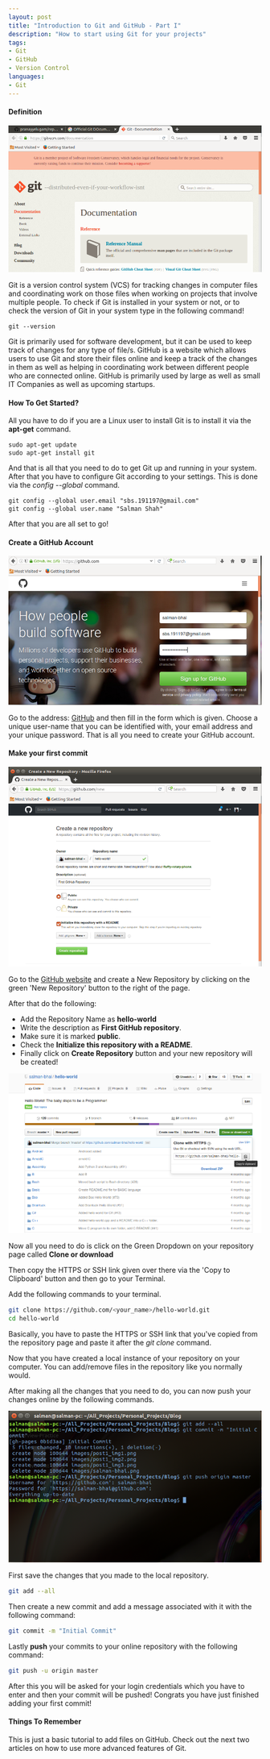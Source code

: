 ```yaml
---
layout: post
title: "Introduction to Git and GitHub - Part I"
description: "How to start using Git for your projects"
tags: 
- Git
- GitHub
- Version Control
languages:
- Git
---
```


#### Definition

![Create GitHub Account](/images/post1_img5.png)

Git is a version control system (VCS) for tracking changes in computer files and coordinating work on those files when working on projects that involve multiple people. To check if Git is installed in your system or not, or to check the version of Git in your system type in the following command!

```
git --version
```

Git is primarily used for software development, but it can be used to keep track of changes for any type of file/s. GitHub is a website which allows users to use Git and store their files online and keep a track of the changes in them as well as helping in coordinating work between different people who are connected online. GitHub is primarily used by large as well as small IT Companies as well as upcoming startups.

#### How To Get Started?

 All you have to do if you are a Linux user to install Git is to install it via the <b> apt-get</b> command.
```
sudo apt-get update
sudo apt-get install git
```

And that is all that you need to do to get Git up and running in your system.
After that you have to configure Git according to your settings. This is done via the <em>config --global</em> command.

```
git config --global user.email "sbs.191197@gmail.com"
git config --global user.name "Salman Shah"
```

After that you are all set to go!

#### Create a GitHub Account

![Create GitHub Account](/images/post1_img1.png)

Go to the address: [GitHub](https://github.com/) and then fill in the form which is given. Choose a unique user-name that you can be identified with, your email address and your unique password. That is all you need to create your GitHub account.

#### Make your first commit

![Create a New Repository](/images/post1_img2.png)

Go to the [GitHub website](https://github.com/) and create a New Repository by clicking on the green 'New Repository' button to the right of the page. 

After that do the following:
* Add the Repository Name as <b>hello-world</b>
* Write the description as <b>First GitHub repository</b>.
* Make sure it is marked <b>public</b>.
* Check the <b>Initialize this repository with a README</b>.
* Finally click on <b>Create Repository</b> button and your new repository will be created!

![Select Link Repository to clone](/images/post1_img3.png)

Now all you need to do is click on the Green Dropdown on your repository page called <b>Clone or download</b>

Then copy the HTTPS or SSH link given over there via the 'Copy to Clipboard' button and then go to your Terminal.

Add the following commands to your terminal.

```bash
git clone https://github.com/<your_name>/hello-world.git
cd hello-world
```

Basically, you have to paste the HTTPS or SSH link that you've copied from the repository page and paste it after the <em>git clone</em> command.

Now that you have created a local instance of your repository on your computer. You can add/remove files in the repository like you normally would.

After making all the changes that you need to do, you can now push your changes online by the following commands.

![Pushing Changes to GitHub Account](/images/post1_img4.png)

First save the changes that you made to the local repository.

```bash
git add --all
```

Then create a new commit and add a message associated with it with the following command:

```bash 
git commit -m "Initial Commit"
```

Lastly <b>push</b> your commits to your online repository with the following command:

```bash
git push -u origin master
```

After this you will be asked for your login credentials which you have to enter and then your commit will be pushed! Congrats you have just finished adding your first commit!

#### Things To Remember

This is just a basic tutorial to add files on GitHub. Check out the next two articles on how to use more advanced features of Git.
